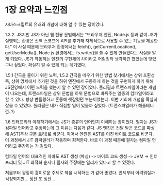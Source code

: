 # 1장 요약과 느낀점

자바스크립트의 유래와 개념에 대해 알 수 있는 장이었다.

1.3.2. JS지만 JS가 아닌 웹 전용 문법에서는 "브라우저 엔진, Node.js 등과 같이 JS가 실행되는 환경은 전역 스코프에 API를 추가해 자체적으로 사용할 수 있는 기능을 제공한다." 이 사실 때문에 브라우저 환경에서는 fetch(), getCurrentLocation(), getUserMedia(), Node.js 환경에서는 fs.write()을 쓸 수 있게 만들었다는 사실을 알게 되었다. JS가 작동하는 엔진의 구현체의 차이라고 어림짐작 생각하긴 했었는데 맞았구나 싶었다. 확실히 알 수 있게 되는 계기였다.

1.5.1 간극을 줄이기 위한 노력, 1.5.2 간극을 메우기 위한 방법 찾기에서는 상위 호환성 즉, 상위 명세에서 추가된 것을 하위 엔진에서 구동하게 하는 것을 구현하게 하기 위해 JS진영에서 어떤 노력을 했는지 알 수 있던 장이었다. 폴리필과 트랜스파일이라는 개념이 나오는데, 트랜스파일은 상위 문법을 하위 문법으로 바꿔주는 일종의 컴파일이라고 할 수 있다. 항상 번들링하고 혼동해 헷갈렸던 부분이었는데. 이번 기회에 개념을 확실히 잡을 수 있었다. 폴리필은 내가 직접할 일이 있을까 싶었다. (트랜스파일러가 해줄테니깐..?)

1.6 인터프리터 이해하기에서는 JS가 종류의 언어인지 이해하는 장이었다. 필자는 JS가 컴파일 언어라고 주장하는데 그 이유는 다음과 같다.  JS 엔진은 전달 받은 코드를 파싱해 AST(추상 구문 트리)로 바꾼다. 이어서 엔진은 AST를 이진 바이트 코드로 바꾼다. 이 과정에서 JIT 컴파일러가 작동하며 최적한다.
바로 이 과정 때문에 필자는 컴파일 언어라고 주장하는 거 같았다.

컴파일 언어의 대표격인 자바도 AST 생성 (파싱) ->  바이트 코드 생성 -> JVM -> 인터프리터 및 JIT 최적화 순서니 필자의 주장에는 일리가 있다고 할 수 있겠다.

처음부터 굉장히 흥미로운 주제로 책을 시작하는 거 같아 좋았다. 언제부터 어려워질까 걱정되지만... 정진 또 정진...